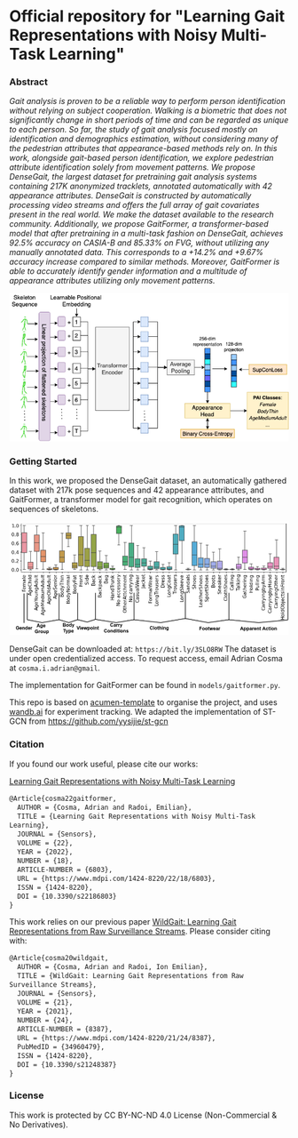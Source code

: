 # Official repository for "Learning Gait Representations with Noisy Multi-Task Learning"

### Abstract

*Gait analysis is proven to be a reliable way to perform person identification without relying on subject cooperation. Walking is a biometric that does not significantly change in short periods of time and can be regarded as unique to each person. So far, the study of gait analysis focused mostly on identification and demographics estimation, without considering many of the pedestrian attributes that appearance-based methods rely on. In this work, alongside gait-based person identification, we explore pedestrian attribute identification solely from movement patterns. We propose DenseGait, the largest dataset for pretraining gait analysis systems containing 217K anonymized tracklets, annotated automatically with 42 appearance attributes. DenseGait is constructed by automatically processing video streams and offers the full array of gait covariates present in the real world. We make the dataset available to the research community. Additionally, we propose GaitFormer, a transformer-based model that after pretraining in a multi-task fashion on DenseGait, achieves 92.5% accuracy on CASIA-B and 85.33% on FVG, without utilizing any manually annotated data. This corresponds to a +14.2% and +9.67% accuracy increase compared to similar methods. Moreover, GaitFormer is able to accurately identify gender information and a multitude of appearance attributes utilizing only movement patterns.*

![](Training.drawio.png)


### Getting Started

In this work, we proposed the DenseGait dataset, an automatically gathered dataset with 217k pose sequences and 42 appearance attributes, and GaitFormer, a transformer model for gait recognition, which operates on sequences of skeletons.

![](attributes.drawio.png)

DenseGait can be downloaded at: 
`https://bit.ly/3SLO8RW`
The dataset is under open credentialized access. To request access, email Adrian Cosma at `cosma.i.adrian@gmail`.

The implementation for GaitFormer can be found in `models/gaitformer.py`.

This repo is based on [acumen-template](https://github.com/cosmaadrian/acumen-template) to organise the project, and uses [wandb.ai](https://wandb.ai/) for experiment tracking. We adapted the implementation of ST-GCN from https://github.com/yysijie/st-gcn 

### Citation

If you found our work useful, please cite our works:

[Learning Gait Representations with Noisy Multi-Task Learning](https://www.mdpi.com/1424-8220/22/18/6803)

```
@Article{cosma22gaitformer,
  AUTHOR = {Cosma, Adrian and Radoi, Emilian},
  TITLE = {Learning Gait Representations with Noisy Multi-Task Learning},
  JOURNAL = {Sensors},
  VOLUME = {22},
  YEAR = {2022},
  NUMBER = {18},
  ARTICLE-NUMBER = {6803},
  URL = {https://www.mdpi.com/1424-8220/22/18/6803},
  ISSN = {1424-8220},
  DOI = {10.3390/s22186803}
}
```

This work relies on our previous paper [WildGait: Learning Gait Representations from Raw Surveillance Streams](https://www.mdpi.com/1424-8220/21/24/8387). Please consider citing with: 

```
@Article{cosma20wildgait,
  AUTHOR = {Cosma, Adrian and Radoi, Ion Emilian},
  TITLE = {WildGait: Learning Gait Representations from Raw Surveillance Streams},
  JOURNAL = {Sensors},
  VOLUME = {21},
  YEAR = {2021},
  NUMBER = {24},
  ARTICLE-NUMBER = {8387},
  URL = {https://www.mdpi.com/1424-8220/21/24/8387},
  PubMedID = {34960479},
  ISSN = {1424-8220},
  DOI = {10.3390/s21248387}
}
```
### License
This work is protected by CC BY-NC-ND 4.0 License (Non-Commercial & No Derivatives). 
